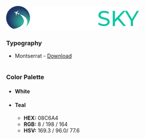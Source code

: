 <img src="https://raw.githubusercontent.com/opensky-to/branding/master/png/OpenSkyLogo_Banner64.png" placeholder="OpenSky" />


### Typography
- Montserrat - [Download](https://fonts.google.com/specimen/Montserrat)
#
### Color Palette
- #### White
- #### Teal
  - **HEX:** 08C6A4
  - **RGB:** 8 / 198 / 164
  - **HSV:** 169.3 / 96.0/ 77.6
